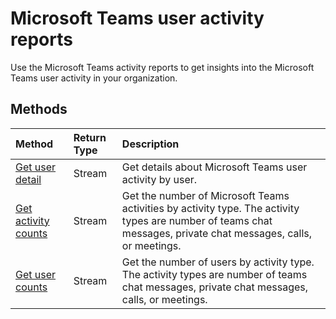 # Microsoft Teams user activity reports

Use the Microsoft Teams activity reports to get insights into the Microsoft Teams user activity in your organization.

## Methods

| Method                                   | Return Type | Description                              |
| :--------------------------------------- | :---------- | :--------------------------------------- |
| [Get user detail](../api/reportroot_getteamsuseractivityuserdetail.md) | Stream      | Get details about Microsoft Teams user activity by user. |
| [Get activity counts](../api/reportroot_getteamsuseractivitycounts.md) | Stream      | Get the number of Microsoft Teams activities by activity type. The activity types are number of teams chat messages, private chat messages, calls, or meetings. |
| [Get user counts](../api/reportroot_getteamsuseractivityusercounts.md) | Stream      | Get the number of users by activity type. The activity types are number of teams chat messages, private chat messages, calls, or meetings. |
